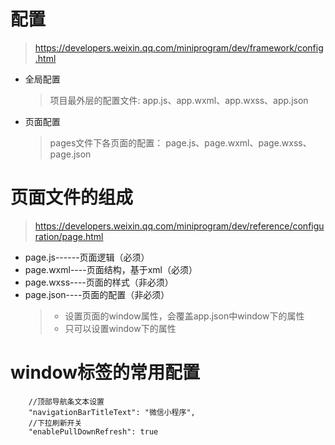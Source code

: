 # 配置
>https://developers.weixin.qq.com/miniprogram/dev/framework/config.html
* 全局配置
  >项目最外层的配置文件:
  >app.js、app.wxml、app.wxss、app.json
* 页面配置
  > pages文件下各页面的配置：
  > page.js、page.wxml、page.wxss、page.json
  

# 页面文件的组成
 > https://developers.weixin.qq.com/miniprogram/dev/reference/configuration/page.html

* page.js------页面逻辑（必须）
* page.wxml----页面结构，基于xml（必须）
* page.wxss----页面的样式（非必须）
* page.json----页面的配置（非必须）
  >* 设置页面的window属性，会覆盖app.json中window下的属性
  >* 只可以设置window下的属性
 
 # window标签的常用配置
```
    //顶部导航条文本设置
    "navigationBarTitleText": "微信小程序",
    //下拉刷新开关
    "enablePullDownRefresh": true   
